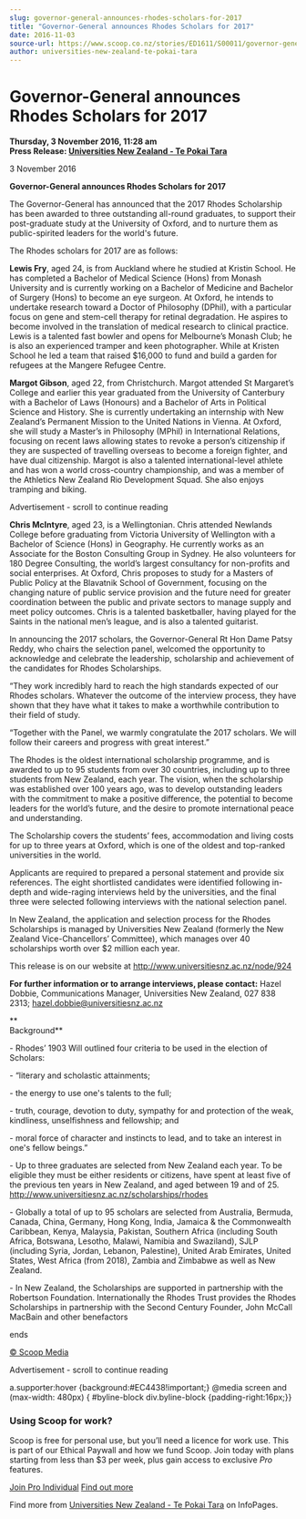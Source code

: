 ```yaml
---
slug: governor-general-announces-rhodes-scholars-for-2017
title: "Governor-General announces Rhodes Scholars for 2017"
date: 2016-11-03
source-url: https://www.scoop.co.nz/stories/ED1611/S00011/governor-general-announces-rhodes-scholars-for-2017.htm
author: universities-new-zealand-te-pokai-tara
---
```

Governor-General announces Rhodes Scholars for 2017
===================================================

**Thursday, 3 November 2016, 11:28 am**  
**Press Release: [Universities New Zealand - Te Pokai Tara](https://info.scoop.co.nz/Universities_New_Zealand_-_Te_Pokai_Tara)**

3 November 2016

**Governor-General announces Rhodes Scholars for 2017**

  
The Governor-General has announced that the 2017 Rhodes Scholarship has been awarded to three outstanding all-round graduates, to support their post-graduate study at the University of Oxford, and to nurture them as public-spirited leaders for the world's future.

The Rhodes scholars for 2017 are as follows:

**Lewis Fry**, aged 24, is from Auckland where he studied at Kristin School. He has completed a Bachelor of Medical Science (Hons) from Monash University and is currently working on a Bachelor of Medicine and Bachelor of Surgery (Hons) to become an eye surgeon. At Oxford, he intends to undertake research toward a Doctor of Philosophy (DPhil), with a particular focus on gene and stem-cell therapy for retinal degradation. He aspires to become involved in the translation of medical research to clinical practice. Lewis is a talented fast bowler and opens for Melbourne’s Monash Club; he is also an experienced tramper and keen photographer. While at Kristen School he led a team that raised $16,000 to fund and build a garden for refugees at the Mangere Refugee Centre.

**Margot Gibson**, aged 22, from Christchurch. Margot attended St Margaret’s College and earlier this year graduated from the University of Canterbury with a Bachelor of Laws (Honours) and a Bachelor of Arts in Political Science and History. She is currently undertaking an internship with New Zealand’s Permanent Mission to the United Nations in Vienna. At Oxford, she will study a Master’s in Philosophy (MPhil) in International Relations, focusing on recent laws allowing states to revoke a person’s citizenship if they are suspected of travelling overseas to become a foreign fighter, and have dual citizenship. Margot is also a talented international-level athlete and has won a world cross-country championship, and was a member of the Athletics New Zealand Rio Development Squad. She also enjoys tramping and biking.

Advertisement - scroll to continue reading





**Chris McIntyre**, aged 23, is a Wellingtonian. Chris attended Newlands College before graduating from Victoria University of Wellington with a Bachelor of Science (Hons) in Geography. He currently works as an Associate for the Boston Consulting Group in Sydney. He also volunteers for 180 Degree Consulting, the world’s largest consultancy for non-profits and social enterprises. At Oxford, Chris proposes to study for a Masters of Public Policy at the Blavatnik School of Government, focusing on the changing nature of public service provision and the future need for greater coordination between the public and private sectors to manage supply and meet policy outcomes. Chris is a talented basketballer, having played for the Saints in the national men’s league, and is also a talented guitarist.

In announcing the 2017 scholars, the Governor-General Rt Hon Dame Patsy Reddy, who chairs the selection panel, welcomed the opportunity to acknowledge and celebrate the leadership, scholarship and achievement of the candidates for Rhodes Scholarships.

“They work incredibly hard to reach the high standards expected of our Rhodes scholars. Whatever the outcome of the interview process, they have shown that they have what it takes to make a worthwhile contribution to their field of study.

“Together with the Panel, we warmly congratulate the 2017 scholars. We will follow their careers and progress with great interest.”

The Rhodes is the oldest international scholarship programme, and is awarded to up to 95 students from over 30 countries, including up to three students from New Zealand, each year. The vision, when the scholarship was established over 100 years ago, was to develop outstanding leaders with the commitment to make a positive difference, the potential to become leaders for the world’s future, and the desire to promote international peace and understanding.

The Scholarship covers the students’ fees, accommodation and living costs for up to three years at Oxford, which is one of the oldest and top-ranked universities in the world.

Applicants are required to prepared a personal statement and provide six references. The eight shortlisted candidates were identified following in-depth and wide-raging interviews held by the universities, and the final three were selected following interviews with the national selection panel.

In New Zealand, the application and selection process for the Rhodes Scholarships is managed by Universities New Zealand (formerly the New Zealand Vice-Chancellors’ Committee), which manages over 40 scholarships worth over $2 million each year.

This release is on our website at http://www.universitiesnz.ac.nz/node/924

**For further information or to arrange interviews, please contact:** Hazel Dobbie, Communications Manager, Universities New Zealand, 027 838 2313; hazel.dobbie@universitiesnz.ac.nz

**  
Background**

\- Rhodes’ 1903 Will outlined four criteria to be used in the election of Scholars:

\- “literary and scholastic attainments;

\- the energy to use one's talents to the full;

\- truth, courage, devotion to duty, sympathy for and protection of the weak, kindliness, unselfishness and fellowship; and

\- moral force of character and instincts to lead, and to take an interest in one's fellow beings.”

\- Up to three graduates are selected from New Zealand each year. To be eligible they must be either residents or citizens, have spent at least five of the previous ten years in New Zealand, and aged between 19 and of 25. http://www.universitiesnz.ac.nz/scholarships/rhodes

\- Globally a total of up to 95 scholars are selected from Australia, Bermuda, Canada, China, Germany, Hong Kong, India, Jamaica & the Commonwealth Caribbean, Kenya, Malaysia, Pakistan, Southern Africa (including South Africa, Botswana, Lesotho, Malawi, Namibia and Swaziland), SJLP (including Syria, Jordan, Lebanon, Palestine), United Arab Emirates, United States, West Africa (from 2018), Zambia and Zimbabwe as well as New Zealand.

\- In New Zealand, the Scholarships are supported in partnership with the Robertson Foundation. Internationally the Rhodes Trust provides the Rhodes Scholarships in partnership with the Second Century Founder, John McCall MacBain and other benefactors

  
ends

[© Scoop Media](http://www.scoop.co.nz/about/terms.html)  

Advertisement - scroll to continue reading



a.supporter:hover {background:#EC4438!important;} @media screen and (max-width: 480px) { #byline-block div.byline-block {padding-right:16px;}}

### Using Scoop for work?

Scoop is free for personal use, but you’ll need a licence for work use. This is part of our Ethical Paywall and how we fund Scoop. Join today with plans starting from less than $3 per week, plus gain access to exclusive _Pro_ features.  
  
[Join Pro Individual](https://pro.scoop.co.nz/Individual/?from=ProIn24) [Find out more](https://pro.scoop.co.nz/using-scoop-for-work/?from=ProIn24)

Find more from [Universities New Zealand - Te Pokai Tara](https://info.scoop.co.nz/Universities_New_Zealand_-_Te_Pokai_Tara) on InfoPages.